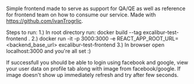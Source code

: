 Simple frontend made to serve as support for QA/QE as well as reference for frontend team on how to consume our service.
Made with https://github.com/ivanTrogrlic.

Steps to run:
1.) In root directory run: docker build --tag excalibur-test-frontend .
2.) docker run -it -p 3000:3000 -e REACT_APP_ROOT_URL=<backend_base_url> excalibur-test-frontend
3.) In browser open localhost:3000 and you're all set :)

If successfull you should be able to login using facebook and google, view your user data on profile tab along with image from facebook/google.
If image doesn't show up immediately refresh and try after few seconds.
